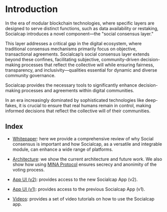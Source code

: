 
# Introduction

In the era of modular blockchain technologies, where specific layers are designed to serve distinct functions, such as data availability or restaking, Socialcap introduces a novel component—the "social consensus layer." 

This layer addresses a critical gap in the digital ecosystem, where traditional consensus mechanisms primarily focus on objective, transactional agreements. Socialcap’s social consensus layer extends beyond these confines, facilitating subjective, community-driven decision-making processes that reflect the collective will while ensuring fairness, transparency, and inclusivity—qualities essential for dynamic and diverse community governance.

Socialcap provides the necessary tools to significantly enhance decision-making processes and agreements within digital communities. 

In an era increasingly dominated by sophisticated technologies like deep-fakes, it is crucial to ensure that real humans remain in control, making informed decisions that reflect the collective will of their communities.

## Index 

- [Whitepaper](./whitepaper.md): here we provide a comprehensive review of why Social 
consensus is important and how Socialcap, as a versatile and integrable module, 
can enhance a wide range of platforms.

- [Architecture](./architecture.md): we show the current architecture and future work. We also show how using [MINA Protocol](https://minaprotocol.com/) ensures secrecy and anonimity of the voting process.

- [App UI (v2)](https://my-socialcap-dev.vercel.app/): provides access to the new Socialcap App (v2).

- [App UI (v1)](https://my.socialcap.dev//): provides access to the previous Socialcap App (v1).

- [Videos](../videos/intro): provides a set of video tutorials on how to use the Socialcap app.
